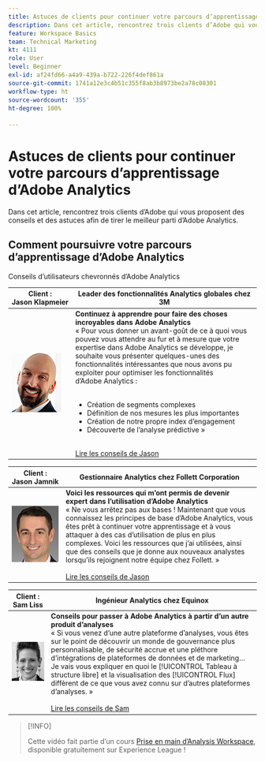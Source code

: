 ```yaml
---
title: Astuces de clients pour continuer votre parcours d’apprentissage d’Adobe Analytics
description: Dans cet article, rencontrez trois clients d’Adobe qui vous proposent des conseils et des astuces afin de tirer le meilleur parti d’Adobe Analytics.
feature: Workspace Basics
team: Technical Marketing
kt: 4111
role: User
level: Beginner
exl-id: af24fd66-a4a9-439a-b722-226f4def861a
source-git-commit: 1741a12e3c4b51c355f8ab3b8973be2a78c08301
workflow-type: ht
source-wordcount: '355'
ht-degree: 100%

---
```


# Astuces de clients pour continuer votre parcours d’apprentissage d’Adobe Analytics

Dans cet article, rencontrez trois clients d’Adobe qui vous proposent des conseils et des astuces afin de tirer le meilleur parti d’Adobe Analytics.

## Comment poursuivre votre parcours d’apprentissage d’Adobe Analytics

Conseils d’utilisateurs chevronnés d’Adobe Analytics

| Client :<br>Jason Klapmeier | Leader des fonctionnalités Analytics globales chez 3M |
|------------|------------|
| ![Jason Klapmeier](assets/jasonklapmeier.jpg) | **Continuez à apprendre pour faire des choses incroyables dans Adobe Analytics** <br> « Pour vous donner un avant-goût de ce à quoi vous pouvez vous attendre au fur et à mesure que votre expertise dans Adobe Analytics se développe, je souhaite vous présenter quelques-unes des fonctionnalités intéressantes que nous avons pu exploiter pour optimiser les fonctionnalités d’Adobe Analytics : <br><br><ul><li>Création de segments complexes</li><li>Définition de nos mesures les plus importantes</li><li>Création de notre propre index d’engagement</li><li>Découverte de l’analyse prédictive »</li></ul><br>[Lire les conseils de Jason](https://experienceleaguecommunities.adobe.com/t5/adobe-analytics-discussions/incredible-things-you-can-do-in-adobe-analytics/td-p/354333?profile.language=fr) |

| Client :<br>Jason Jamnik | Gestionnaire Analytics chez Follett Corporation |
|------------|------------|
| ![Jason Klapmeier](assets/jasonjamnik.jpg) | **Voici les ressources qui m’ont permis de devenir expert dans l’utilisation d’Adobe Analytics** <br> « Ne vous arrêtez pas aux bases ! Maintenant que vous connaissez les principes de base d’Adobe Analytics, vous êtes prêt à continuer votre apprentissage et à vous attaquer à des cas d’utilisation de plus en plus complexes. Voici les ressources que j’ai utilisées, ainsi que des conseils que je donne aux nouveaux analystes lorsqu’ils rejoignent notre équipe chez Follett. »<br><br>[Lire les conseils de Jason](https://experienceleaguecommunities.adobe.com/t5/adobe-analytics-discussions/here-are-the-resources-i-used-to-become-an-expert-at-using-adobe/m-p/354226?profile.language=fr) |

| Client :<br>Sam Liss | Ingénieur Analytics chez Equinox |
|------------|------------|
| ![Sam Liss](assets/samliss.jpg) | **Conseils pour passer à Adobe Analytics à partir d’un autre produit d’analyses** <br> « Si vous venez d’une autre plateforme d’analyses, vous êtes sur le point de découvrir un monde de gouvernance plus personnalisable, de sécurité accrue et une pléthore d’intégrations de plateformes de données et de marketing… Je vais vous expliquer en quoi le [!UICONTROL Tableau à structure libre] et la visualisation des [!UICONTROL Flux] diffèrent de ce que vous avez connu sur d’autres plateformes d’analyses. »<br><br>[Lire les conseils de Sam](https://experienceleaguecommunities.adobe.com/t5/adobe-analytics-discussions/an-analyst-s-quick-start-guide-switching-to-adobe/td-p/354312?profile.language=fr) |

>[!INFO]
>
> Cette vidéo fait partie d’un cours [Prise en main d’Analysis Workspace](https://experienceleague.adobe.com/?recommended=Analytics-U-1-2020.1.workspace&amp;lang=fr), disponible gratuitement sur Experience League !
